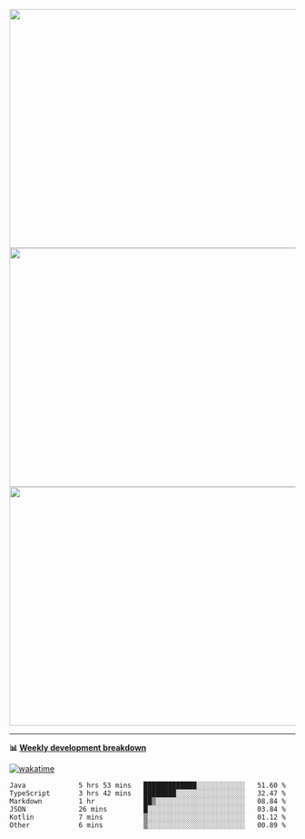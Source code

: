 <p float="left" align="middle"><img src="https://user-images.githubusercontent.com/56089155/195064669-12bd89bb-53c9-44b1-9fd8-993f93f585e1.png" width="600px" height="420px">
<img src="https://user-images.githubusercontent.com/56089155/195064706-c37aa3c8-f669-46c9-abba-1eadcbb910c5.png" width="600px" height="420px">
<img src="https://user-images.githubusercontent.com/56089155/195064753-0de674c7-4fc7-4831-a8a5-402e19cc77be.png" width="600px" height="420px"></p>

<hr />

**📊 [Weekly development breakdown](https://wakatime.com/@Ari24)**

[![wakatime](https://wakatime.com/badge/user/ca34c016-707f-4382-84cf-1823913a1423.svg)](https://wakatime.com/@ca34c016-707f-4382-84cf-1823913a1423)

<!--START_SECTION:waka-->

```text
Java             5 hrs 53 mins   █████████████░░░░░░░░░░░░   51.60 %
TypeScript       3 hrs 42 mins   ████████░░░░░░░░░░░░░░░░░   32.47 %
Markdown         1 hr            ██▒░░░░░░░░░░░░░░░░░░░░░░   08.84 %
JSON             26 mins         █░░░░░░░░░░░░░░░░░░░░░░░░   03.84 %
Kotlin           7 mins          ▒░░░░░░░░░░░░░░░░░░░░░░░░   01.12 %
Other            6 mins          ▒░░░░░░░░░░░░░░░░░░░░░░░░   00.89 %
```

<!--END_SECTION:waka-->
